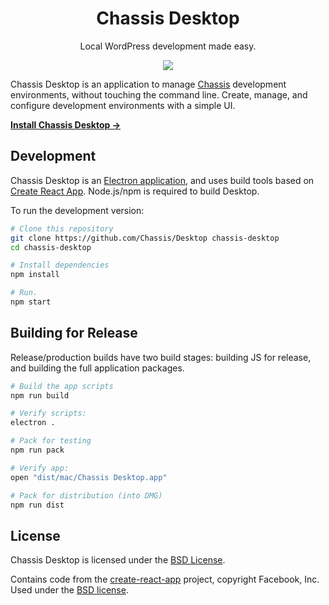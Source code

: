 <div align="center">
	<h1>Chassis Desktop</h1>
	<p>Local WordPress development made easy.</p>
	<img src="http://i.imgur.com/G1k2f55.png" />
</div>

Chassis Desktop is an application to manage [Chassis](https://github.com/Chassis/Chassis) development environments, without touching the command line. Create, manage, and configure development environments with a simple UI.

**[Install Chassis Desktop &rarr;](http://chassis.io/)**


## Development

Chassis Desktop is an [Electron application](http://electron.atom.io/), and uses build tools based on [Create React App][create-react-app]. Node.js/npm is required to build Desktop.

To run the development version:

```sh
# Clone this repository
git clone https://github.com/Chassis/Desktop chassis-desktop
cd chassis-desktop

# Install dependencies
npm install

# Run.
npm start
```


## Building for Release

Release/production builds have two build stages: building JS for release, and building the full application packages.

```sh
# Build the app scripts
npm run build

# Verify scripts:
electron .

# Pack for testing
npm run pack

# Verify app:
open "dist/mac/Chassis Desktop.app"

# Pack for distribution (into DMG)
npm run dist
```


## License

Chassis Desktop is licensed under the [BSD License](license.md).

Contains code from the [create-react-app][] project, copyright Facebook, Inc. Used under the [BSD license](https://github.com/facebookincubator/create-react-app/blob/master/LICENSE).

[create-react-app]: https://github.com/facebookincubator/create-react-app
